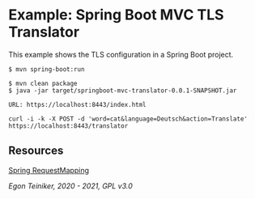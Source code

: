 # Example: Spring Boot MVC TLS Translator 

This example shows the TLS configuration in a Spring Boot project.

```
$ mvn spring-boot:run 
```

```
$ mvn clean package
$ java -jar target/springboot-mvc-translator-0.0.1-SNAPSHOT.jar
```

```
URL: https://localhost:8443/index.html

curl -i -k -X POST -d 'word=cat&language=Deutsch&action=Translate' https://localhost:8443/translator
```

## Resources

[Spring RequestMapping](https://www.baeldung.com/spring-requestmapping)

*Egon Teiniker, 2020 - 2021, GPL v3.0*